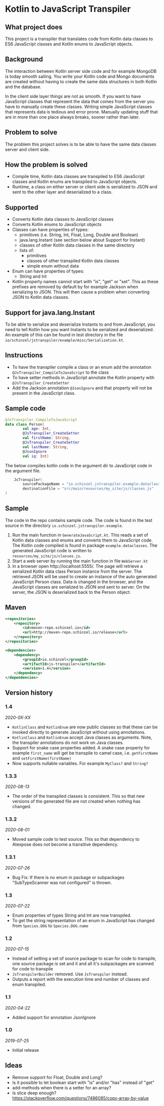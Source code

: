 # Kotlin to JavaScript Transpiler

## What project does
This project is a transpiler that translates code from Kotlin data classes to ES6 JavaScript classes
and Kotlin enums to JavaScript objects.

## Background
The interaction between Kotlin server side code and for example MongoDB is today smooth sailing. 
You write your Kotlin code and Mongo documents are created without having to create the same data structures in both Kotlin and the database.

In the client side layer things are not as smooth. 
If you want to have JavaScript classes that represent the data that comes from the server you have to manually create these classes.
Writing simple JavaScript classes that represents data is tedious and error prone. 
Manually updating stuff that are in more than one place always breaks, sooner rather than later.

## Problem to solve
The problem this project solves is to be able to have the same data classes server and client side. 

## How the problem is solved
- Compile time, Kotlin data classes are transpiled to ES6 JavaScript classes and Kotlin enums
 are transpiled to JavaScript objects.
- Runtime, a class on either server or client side is serialized to JSON and sent to the other 
layer and deserialized to a class. 

## Supported
- Converts Kotlin data classes to JavaScript classes
- Converts Kotlin enums to JavaScript objects
- Classes can have properties of types:
  - primitives (i.e. String, Int, Float, Long, Double and Boolean)
  - java.lang.Instant (see section below about Support for Instant)
  - classes of other Kotlin data classes in the same directory
  - lists of:
     - primitives
     - classes of other transpiled Kotlin data classes
     - simple enum without data
- Enum can have properties of types:
  - String and Int
- Kotlin property names cannot start with "is", "get" or "set". 
This as these prefixes are removed by default by for example Jackson when serializing to JSON.
This will then cause a problem when converting JSON to Kotlin data classes.

## Support for java.lang.Instant
To be able to serialize and deserialize Instants to and from JavaScript, 
you need to tell Kotlin how you want Instants to be serialized and deserialized. 
An example of this can be found in test directory in the file 
`io/schinzel/jstranspiler/example/misc/Serialization.kt`.


## Instructions
- To have the transpiler compile a class or an enum add the annotation
 `@JsTranspiler_CompileToJavaScript` to the class
- To have setter methods in JavaScript annotate the Kotlin property with `@JsTranspiler_CreateSetter`
- Add the Jackson annotation `@JsonIgnore` and that property will not be present in the JavaScript 
class.

## Sample code

```kotlin
@JsTranspiler_CompileToJavaScript
data class Person(
        val age: Int,
        @JsTranspiler_CreateSetter 
        val firstName: String,
        @JsTranspiler_CreateSetter 
        val lastName: String,
        @JsonIgnore 
        val iq: Int)
```

The below compiles kotlin code in the argument dir to JavaScript code in the argument file.
```kotlin
    JsTranspiler(
        sourcePackageName = "io.schinzel.jstranspiler.example.dataclasses.dir",
        destinationFile = "src/main/resources/my_site/js/classes.js"
)
```


## Sample
The code in the repo contains sample code. The code is found in the test source in
the directory `io.schinzel.jstranspiler.example`.
1. Run the main function in `GenerateJavaScript.kt`.
This reads a set of Kotlin data classes and enums and converts them to JavaScript code.
The Kotlin code compiled is found in package `example.dataclasses`.
The generated JavaScript code is written to `resources/my_site/js/classes.js`.
2. Start a web server by running the main function in file `WebServer.kt`
3. In a browser open http://localhost:5555/.
The page will retrieve a serialized Kotlin data class Person instance from the server.
The retrieved JSON will be used to create an instance of the auto generated JavaScript Person class.
Data is changed in the browser, and the JavaScript classes are serialized to JSON and sent to server.
On the server, the JSON is deserialized back to the Person object. 

## Maven
```xml
<repositories>
	<repository>
		<id>maven-repo.schinzel.io</id>
		<url>http://maven-repo.schinzel.io/release</url>
	</repository>
</repositories>    
```

```xml
<dependencies>
	<dependency>
		<groupId>io.schinzel</groupId>
		<artifactId>js-transpiler</artifactId>
		<version>1.4</version>
	</dependency>
</dependencies>    
```

## Version history
### 1.4
_2020-0X-XX_
- `KotlinClass` and `KotlinEnum` are now public classes so that these can be invoked directly to 
generate JavaScript without using annotations.
- `KotlinClass` and `KotlinEnum` accept Java classes as arguments. Note, the transpiler annotations
do not work on Java classes.
- Support for snake case properties added. A snake case property for example `first_name` will
get be transpile to camel case, i.e. `getFirstName` and `setFirstName(firstName)`
- Now supports nullable variables. For example `MyClass?` and `String?`
### 1.3.3
_2020-08-13_
- The order of the transpiled classes is consistent. This so that new versions of the generated
file are not created when nothing has changed.   
### 1.3.2
_2020-08-01_
- Moved sample code to test source. This so that dependency to Atexpose does not become 
a transitive dependency. 
### 1.3.1
_2020-07-26_
- Bug Fix: If there is no enum in package or subpackages "SubTypeScanner was not configured" is 
thrown.
### 1.3
_2020-07-22_
- Enum properties of types String and Int are now transpiled.
- To get the string representation of an enum in JavaScript has changed 
from `Species.DOG` to `Species.DOG.name`
### 1.2
_2020-07-15_
- Instead of setting a set of source package to scan for code to transpile, one source package 
is set and it and all it's subpackages are scanned for code to transpile
- `JsTranspilerBuilder` removed. Use `JsTranspiler` instead.
- Outputs a report with the execution time and number of classes and enum transpiled. 
### 1.1
_2020-04-22_
- Added support for annotation JsonIgnore
### 1.0
_2019-07-25_
- Initial release

## Ideas 
- Remove support for Float, Double and Long?
- Is it possible to let boolean start with "is" and/or "has" instead of "get"
- add-methods when there is a setter for an array?
- Is slice deep enough? https://stackoverflow.com/questions/7486085/copy-array-by-value
